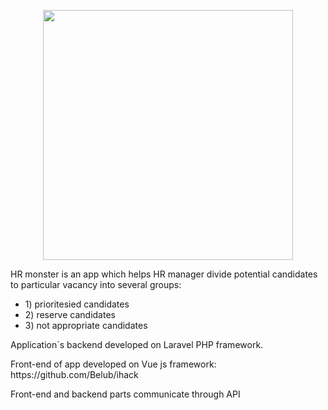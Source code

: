 <p align="center"><a href="https://laravel.com" target="_blank"><img src="https://raw.githubusercontent.com/laravel/art/master/logo-lockup/5%20SVG/2%20CMYK/1%20Full%20Color/laravel-logolockup-cmyk-red.svg" width="400"></a></p>

<p>HR monster is an app which helps HR manager divide potential candidates to particular vacancy into several groups:</p>

<ul>
    <li>1) prioritesied candidates</li>
    <li>2) reserve candidates</li>
    <li>3) not appropriate candidates</li>
</ul>

<p>Application`s backend developed on Laravel PHP framework.</p>
<p>Front-end of app developed on Vue js framework: https://github.com/Belub/ihack</p>
<p>Front-end and backend parts communicate through API</p>
